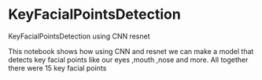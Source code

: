 # KeyFacialPointsDetection
KeyFacialPointsDetection using CNN resnet

This notebook shows how using CNN and resnet we can make a model that detects key facial points like our eyes ,mouth ,nose and more. All together there were 15 key facial points

